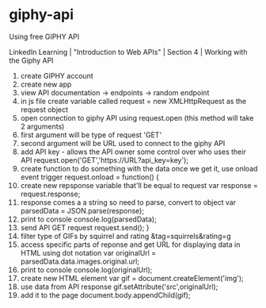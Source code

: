 # giphy-api
Using free GIPHY API

LinkedIn Learning | "Introduction to Web APIs" | Section 4 | Working with the Giphy API

1) create GIPHY account
2) create new app
3) view API documentation -> endpoints -> random endpoint
4) in js file create variable called request = new XMLHttpRequest as the request object
5) open connection to giphy API using request.open (this method will take 2 arguments)
6) first argument will be type of request 'GET'
7) second argument will be URL used to connect to the giphy API
8) add API key - allows the API owner some control over who uses their API
request.open('GET','https://URL?api_key=key');
9) create function to do something with the data once we get it, use onload event trigger
request.onload = function() {
10) create new repsponse variable that'll be equal to request
var response = request.response;
11) response comes a a string so need to parse, convert to object
var parsedData = JSON.parse(response);
12) print to console
console.log(parsedData);
13) send API GET request
request.send();
}
14) filter type of GIFs by squirrel and rating
&tag=squirrels&rating=g
15) access specific parts of reponse and get URL for displaying data in HTML using dot notation
var originalUrl = parsedData.data.images.original.url;
16) print to console
console.log(originalUrl);
17) create new HTML element
var gif = document.createElement('img');
18) use data from API response
gif.setAttribute('src',originalUrl);
19) add it to the page
document.body.appendChild(gif);

